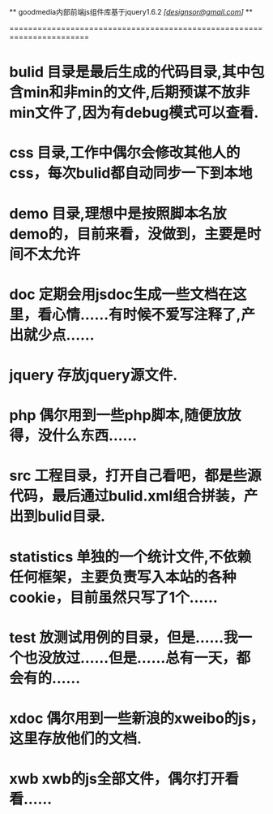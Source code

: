 ﻿** goodmedia内部前端js组件库基于jquery1.6.2 *[designsor@gmail.com]* **

=======================================================================

# bulid 目录是最后生成的代码目录,其中包含min和非min的文件,后期预谋不放非min文件了,因为有debug模式可以查看.

# css 目录,工作中偶尔会修改其他人的css，每次bulid都自动同步一下到本地

# demo 目录,理想中是按照脚本名放demo的，目前来看，没做到，主要是时间不太允许

# doc 定期会用jsdoc生成一些文档在这里，看心情……有时候不爱写注释了,产出就少点……

# jquery 存放jquery源文件.

# php 偶尔用到一些php脚本,随便放放得，没什么东西……

# src 工程目录，打开自己看吧，都是些源代码，最后通过bulid.xml组合拼装，产出到bulid目录.

# statistics 单独的一个统计文件,不依赖任何框架，主要负责写入本站的各种cookie，目前虽然只写了1个……

# test 放测试用例的目录，但是……我一个也没放过……但是……总有一天，都会有的……

# xdoc 偶尔用到一些新浪的xweibo的js，这里存放他们的文档.

# xwb xwb的js全部文件，偶尔打开看看……

